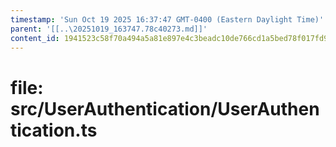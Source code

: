 ```yaml
---
timestamp: 'Sun Oct 19 2025 16:37:47 GMT-0400 (Eastern Daylight Time)'
parent: '[[..\20251019_163747.78c40273.md]]'
content_id: 1941523c58f70a494a5a81e897e4c3beadc10de766cd1a5bed78f017fd9815f0
---
```


# file: src/UserAuthentication/UserAuthentication.ts
